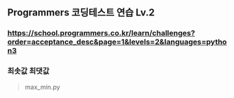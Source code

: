 ## Programmers 코딩테스트 연습 Lv.2
### https://school.programmers.co.kr/learn/challenges?order=acceptance_desc&page=1&levels=2&languages=python3

### 최솟값 최댓값
> max_min.py
